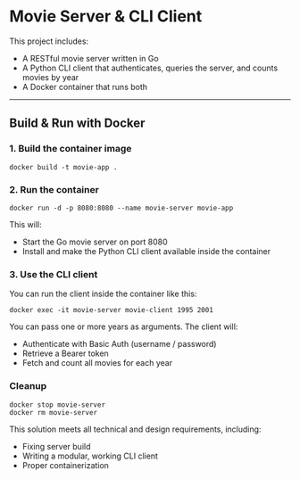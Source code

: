 # Movie Server & CLI Client

This project includes:

- A RESTful movie server written in Go
- A Python CLI client that authenticates, queries the server, and counts movies by year
- A Docker container that runs both

---

## Build & Run with Docker

### 1. Build the container image

```
docker build -t movie-app .

```

### 2. Run the container
```
docker run -d -p 8080:8080 --name movie-server movie-app

```

This will:
- Start the Go movie server on port 8080
- Install and make the Python CLI client available inside the container

### 3. Use the CLI client
You can run the client inside the container like this:
```
docker exec -it movie-server movie-client 1995 2001
```

You can pass one or more years as arguments. The client will:

- Authenticate with Basic Auth (username / password)
- Retrieve a Bearer token
- Fetch and count all movies for each year

### Cleanup
```
docker stop movie-server
docker rm movie-server
```

This solution meets all technical and design requirements, including:

- Fixing server build
- Writing a modular, working CLI client
- Proper containerization
